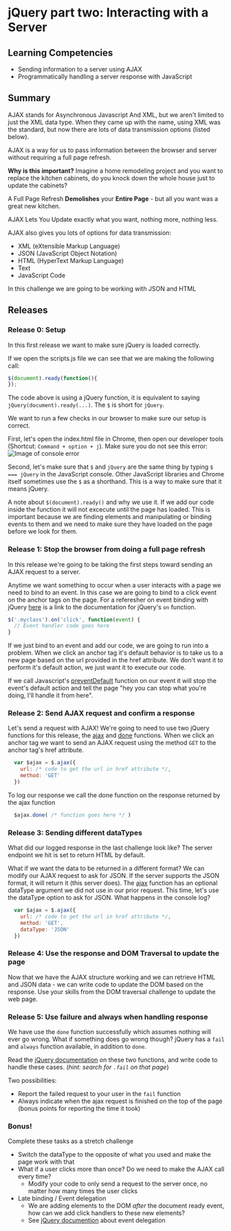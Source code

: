 # jQuery part two: Interacting with a Server

## Learning Competencies

* Sending information to a server using AJAX
* Programmatically handling a server response with JavaScript

## Summary

AJAX stands for Asynchronous Javascript And XML, but we aren't limited to just the XML data type. When they came up with the name, using XML was the standard, but now there are lots of data transmission options (listed below). 

AJAX is a way for us to pass information between the browser and server without requiring a full page refresh.

**Why is this important?**
Imagine a home remodeling project and you want to replace the kitchen cabinets, do you knock down the whole house just to update the cabinets?

A Full Page Refresh **Demolishes** your **Entire Page** - but all you want was a great new kitchen.

AJAX Lets You Update exactly what you want, nothing more, nothing less.

AJAX also gives you lots of options for data transmission:
- XML (eXtensible Markup Language)
- JSON (JavaScript Object Notation)
- HTML (HyperText Markup Language)
- Text
- JavaScript Code

In this challenge we are going to be working with JSON and HTML

## Releases

### Release 0: Setup
In this first release we want to make sure jQuery is loaded correctly.

If we open the scripts.js file we can see that we are making the following call:
``` JavaScript
$(document).ready(function(){
});
```
The code above is using a jQuery function, it is equivalent to saying `jQuery(document).ready(...)`. The `$` is short for `jQuery`.

We want to run a few checks in our browser to make sure our setup is correct. 

First, let's open the index.html file in Chrome, then open our developer tools (Shortcut: `Command + option + j`). Make sure you do not see this error:
![Image of console error](http://devbootcamp.netlify.com/img/jquery-javascript-error.png)

Second, let's make sure that `$` and `jQuery` are the same thing by typing `$ === jQuery` in the JavaScript console. Other JavaScript libraries and Chrome itself sometimes use the `$` as a shorthand. This is a way to make sure that it means jQuery.

A note about `$(document).ready()` and why we use it. If we add our code inside the function it will not excecute until the page has loaded. This is important because we are finding elements and manipulating or binding events to them and we need to make sure they have loaded on the page before we look for them.

### Release 1: Stop the browser from doing a full page refresh
In this release we're going to be taking the first steps toward sending an AJAX request to a server.

Anytime we want something to occur when a user interacts with a page we need to bind to an event. In this case we are going to bind to a click event on the anchor tags on the page. For a referesher on event binding with jQuery [here](http://api.jquery.com/on/) is a link to the documentation for jQuery's `on` function.

``` JavaScript
$('.myclass').on('click', function(event) {
  // Event handler code goes here
}
```

If we just bind to an event and add our code, we are going to run into a problem. When we click an anchor tag it's default behavior is to take us to a new page based on the url provided in the href attribute. We don't want it to perform it's default action, we just want it to execute our code.

If we call Javascript's [preventDefault](https://developer.mozilla.org/en-US/docs/Web/API/Event/preventDefault) function on our event it will stop the event's default action and tell the page "hey you can stop what you're doing, I'll handle it from here".

### Release 2: Send AJAX request and confirm a response
Let's send a request with AJAX! We're going to need to use two jQuery functions for this release, the [ajax](http://api.jquery.com/jquery.ajax/) and [done](https://api.jquery.com/deferred.done/) functions. When we click an anchor tag we want to send an AJAX request using the method `GET` to the anchor tag's href attribute.

``` JavaScript
  var $ajax = $.ajax({
    url: /* code to get the url in href attribute */,
    method: 'GET'
  })
```
To log our response we call the done function on the response returned by the ajax function

``` JavaScript
  $ajax.done( /* function goes here */ )
```

### Release 3: Sending different dataTypes
What did our logged response in the last challenge look like? The server endpoint we hit is set to return HTML by default.

What if we want the data to be returned in a different format? We can modify our AJAX request to ask for JSON. If the server supports the JSON format, it will return it (this server does). The [ajax](http://api.jquery.com/jquery.ajax/) function has an optional dataType argument we did not use in our prior request. This time, let's use the dataType option to ask for JSON. What happens in the console log?

``` JavaScript
  var $ajax = $.ajax({
    url: /* code to get the url in href attribute */,
    method: 'GET',
    dataType: 'JSON'
  })
```
### Release 4: Use the response and DOM Traversal to update the page
Now that we have the AJAX structure working and we can retrieve HTML and JSON data - we can write code to update the DOM based on the response. Use your skills from the DOM traversal challenge to update the web page.

### Release 5: Use failure and always when handling response
We have use the `done` function successfully which assumes nothing will ever go wrong. What if something does go wrong though? jQuery has a `fail` and `always` function available, in addition to `done`.

Read the [jQuery documentation](http://api.jquery.com/jquery.ajax/) on these two functions, and write code to handle these cases. (*hint: search for `.fail` on that page*)

Two possibilities:
- Report the failed request to your user in the `fail` function
- Always indicate when the ajax request is finished on the top of the page (bonus points for reporting the time it took)

### Bonus!

Complete these tasks as a stretch challenge
- Switch the dataType to the opposite of what you used and make the page work with that
- What if a user clicks more than once? Do we need to make the AJAX call every time?
  - Modify your code to only send a request to the server once, no matter how many times the user clicks
- Late binding / Event delegation
  - We are adding elements to the DOM *after* the document ready event, how can we add click handlers to these new elements?
  - See [jQuery documention](http://api.jquery.com/on/) about event delegation
